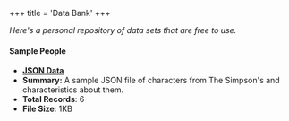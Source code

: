 +++
title = 'Data Bank'
+++

*Here's a personal repository of data sets that are free to use.*

#### Sample People

- [**JSON Data**](https://danabases.net/data/people.json)
- **Summary:** A sample JSON file of characters from The Simpson's and characteristics about them. 
- **Total Records**: 6
- **File Size**: 1KB 